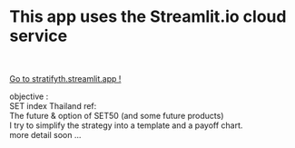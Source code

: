 <h1>This app uses the Streamlit.io cloud service</h1><br>
<p><a href="https://stratifyth.streamlit.app/" target="_blank">Go to stratifyth.streamlit.app !</a> </p>
objective :<br>
SET index Thailand ref:<br>
The future & option of SET50 (and some future products)<br>
I try to simplify the strategy into a template and a payoff chart.<br>
more detail soon ...
